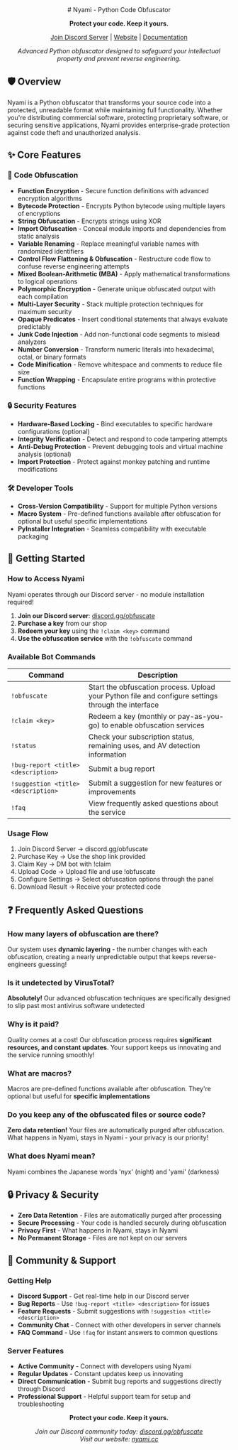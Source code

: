 <div align="center">
# Nyami - Python Code Obfuscator


**Protect your code. Keep it yours.**

[Join Discord Server](https://discord.gg/obfuscate) | [Website](https://nyami.cc) | [Documentation](http://nyami.gitbook.io/)

*Advanced Python obfuscator designed to safeguard your intellectual property and prevent reverse engineering.*

</div>

## 🛡️ Overview

Nyami is a Python obfuscator that transforms your source code into a protected, unreadable format while maintaining full functionality. Whether you're distributing commercial software, protecting proprietary software, or securing sensitive applications, Nyami provides enterprise-grade protection against code theft and unauthorized analysis.

## ✨ Core Features

### 🔐 **Code Obfuscation**
- **Function Encryption** - Secure function definitions with advanced encryption algorithms
- **Bytecode Protection** - Encrypts Python bytecode using multiple layers of encryptions
- **String Obfuscation** - Encrypts strings using XOR
- **Import Obfuscation** - Conceal module imports and dependencies from static analysis
- **Variable Renaming** - Replace meaningful variable names with randomized identifiers
- **Control Flow Flattening & Obfuscation** - Restructure code flow to confuse reverse engineering attempts
- **Mixed Boolean-Arithmetic (MBA)** - Apply mathematical transformations to logical operations
- **Polymorphic Encryption** - Generate unique obfuscated output with each compilation
- **Multi-Layer Security** - Stack multiple protection techniques for maximum security
- **Opaque Predicates** - Insert conditional statements that always evaluate predictably
- **Junk Code Injection** - Add non-functional code segments to mislead analyzers
- **Number Conversion** - Transform numeric literals into hexadecimal, octal, or binary formats
- **Code Minification** - Remove whitespace and comments to reduce file size
- **Function Wrapping** - Encapsulate entire programs within protective functions

### 🔒 **Security Features**
- **Hardware-Based Locking** - Bind executables to specific hardware configurations (optional)
- **Integrity Verification** - Detect and respond to code tampering attempts
- **Anti-Debug Protection** - Prevent debugging tools and virtual machine analysis (optional)
- **Import Protection** - Protect against monkey patching and runtime modifications

### 🛠️ **Developer Tools**
- **Cross-Version Compatibility** - Support for multiple Python versions
- **Macro System** - Pre-defined functions available after obfuscation for optional but useful specific implementations
- **PyInstaller Integration** - Seamless compatibility with executable packaging

## 🚀 Getting Started

### How to Access Nyami

Nyami operates through our Discord server - no module installation required!

1. **Join our Discord server**: [discord.gg/obfuscate](https://discord.gg/obfuscate)
2. **Purchase a key** from our shop
3. **Redeem your key** using the `!claim <key>` command
4. **Use the obfuscation service** with the `!obfuscate` command

### Available Bot Commands

| Command | Description |
|---------|-------------|
| `!obfuscate` | Start the obfuscation process. Upload your Python file and configure settings through the interface |
| `!claim <key>` | Redeem a key (monthly or pay-as-you-go) to enable obfuscation services |
| `!status` | Check your subscription status, remaining uses, and AV detection information |
| `!bug-report <title> <description>` | Submit a bug report |
| `!suggestion <title> <description>` | Submit a suggestion for new features or improvements |
| `!faq` | View frequently asked questions about the service |

### Usage Flow

1. Join Discord Server → discord.gg/obfuscate
2. Purchase Key → Use the shop link provided
3. Claim Key → DM bot with !claim <key>
4. Upload Code → Upload file and use !obfuscate 
5. Configure Settings → Select obfuscation options through the panel
6. Download Result → Receive your protected code

## ❓ Frequently Asked Questions

### **How many layers of obfuscation are there?**
Our system uses **dynamic layering** - the number changes with each obfuscation, creating a nearly unpredictable output that keeps reverse-engineers guessing!

### **Is it undetected by VirusTotal?**
**Absolutely!** Our advanced obfuscation techniques are specifically designed to slip past most antivirus software undetected

### **Why is it paid?**
Quality comes at a cost! Our obfuscation process requires **significant resources, and constant updates**. Your support keeps us innovating and the service running smoothly!

### **What are macros?**
Macros are pre-defined functions available after obfuscation. They're optional but useful for **specific implementations**

### **Do you keep any of the obfuscated files or source code?**
**Zero data retention!** Your files are automatically purged after obfuscation. What happens in Nyami, stays in Nyami - your privacy is our priority!

### **What does Nyami mean?**
Nyami combines the Japanese words 'nyx' (night) and 'yami' (darkness)

## 🔒 Privacy & Security

- **Zero Data Retention** - Files are automatically purged after processing
- **Secure Processing** - Your code is handled securely during obfuscation
- **Privacy First** - What happens in Nyami, stays in Nyami
- **No Permanent Storage** - Files are not kept on our servers

## 🤝 Community & Support

### Getting Help
- **Discord Support** - Get real-time help in our Discord server
- **Bug Reports** - Use `!bug-report <title> <description>` for issues
- **Feature Requests** - Submit suggestions with `!suggestion <title> <description>`
- **Community Chat** - Connect with other developers in server channels
- **FAQ Command** - Use `!faq` for instant answers to common questions

### Server Features
- **Active Community** - Connect with developers using Nyami  
- **Regular Updates** - Constant updates keep us innovating
- **Direct Communication** - Submit bug reports and suggestions directly through Discord
- **Professional Support** - Helpful support team for setup and troubleshooting


<div align="center">

**Protect your code. Keep it yours.**

*Join our Discord community today: [discord.gg/obfuscate](https://discord.gg/obfuscate)*  
*Visit our website: [nyami.cc](https://nyami.cc)*

</div>
